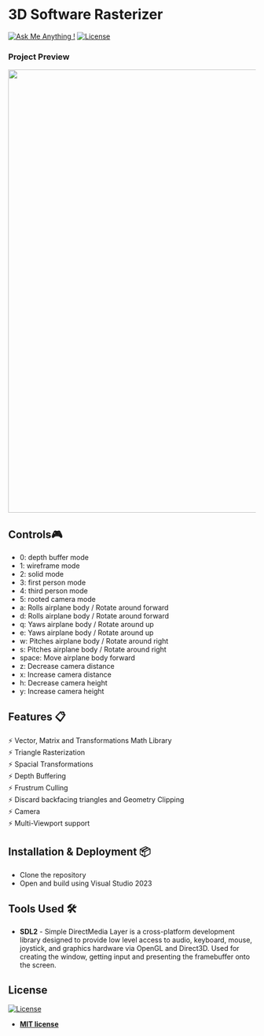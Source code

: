 # 3D Software Rasterizer

[![Ask Me Anything !](https://img.shields.io/badge/ask%20me-linkedin-1abc9c.svg)](https://www.linkedin.com/in/diegorr/)
[![License](http://img.shields.io/:license-mit-blue.svg?style=flat-square)](http://badges.mit-license.org)

### Project Preview
<img src="images/Showcase.gif" width="900">

  

## Controls🎮 
- 0: depth buffer mode
- 1: wireframe mode
- 2: solid mode
- 3: first person mode
- 4: third person mode
- 5: rooted camera mode 
- a: Rolls airplane body / Rotate around forward
- d: Rolls airplane body / Rotate around forward
- q: Yaws airplane body / Rotate around up
- e: Yaws airplane body / Rotate around up
- w: Pitches airplane body / Rotate around right
- s: Pitches airplane body / Rotate around right
- space: Move airplane body forward
- z: Decrease camera distance
- x: Increase camera distance
- h: Decrease camera height
- y: Increase camera height

## Features 📋
⚡️ Vector, Matrix and Transformations Math Library\
⚡️ Triangle Rasterization\
⚡️ Spacial Transformations\
⚡️ Depth Buffering\
⚡️ Frustrum Culling\
⚡️ Discard backfacing triangles and Geometry Clipping\
⚡️ Camera\
⚡️ Multi-Viewport support

## Installation & Deployment 📦
- Clone the repository
- Open and build using Visual Studio 2023

## Tools Used 🛠️
* <b>SDL2</b> - Simple DirectMedia Layer is a cross-platform development library designed to provide low level access to audio, keyboard, mouse, joystick, and graphics hardware via OpenGL and Direct3D. Used for creating the window, getting input and presenting the framebuffer onto the screen.

## License
[![License](http://img.shields.io/:license-mit-blue.svg?style=flat-square)](http://badges.mit-license.org)

- **[MIT license](http://opensource.org/licenses/mit-license.php)**
